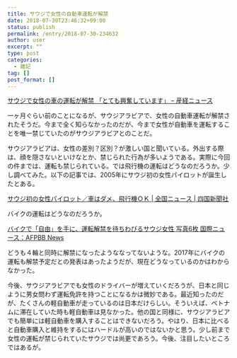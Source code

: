 ```yaml
---
title: サウジで女性の自動車運転が解禁
date: 2018-07-30T23:46:32+09:00
status: publish
permalink: /entry/2018-07-30-234632
author: user
excerpt: ""
type: post
categories:
  - 雑記
tag: []
post_format: []
---
```


[サウジで女性の車の運転が解禁 「とても興奮しています」 – 産経ニュース](https://www.sankei.com/world/news/180624/wor1806240009-n1.html)

一ヶ月ぐらい前のことになるが、サウジアラビアで、女性の自動車運転が解禁されたそうだ。今まで全く知らなかったのだが、今まで女性が自動車を運転することを唯一禁じていたのがサウジアラビアとのことだ。

サウジアラビアは、女性の差別？区別？が激しい国と聞いている。外出する際は、顔を隠さないといけなとか、禁じられた行為が多いようである。実際に今回の件までは、運転も禁じられている。では飛行機の運転はどうなのだろうか。少し調べてみた。以下の記事では、2005年にサウジ初の女性パイロットが誕生したとある。

[サウジ初の女性パイロット／車はダメ、飛行機ＯＫ | 全国ニュース | 四国新聞社](http://www.shikoku-np.co.jp/national/life_topic/20050617000224)

バイクの運転はどうなのだろうか。

[バイクで「自由」を手に、運転解禁を待ちわびるサウジ女性 写真6枚 国際ニュース：AFPBB News](http://www.afpbb.com/articles/-/3178340)

どうも４輪と同時に解禁になったようななってないような。2017年にバイクの運転も解禁予定だとの発表はあったようだが、現在どうなっているのかはわからなかった。

今後、サウジアラビアでも女性のドライバーが増えていくだろうが、日本と同じように男女問わず運転免許を持つことになるかは微妙である。最近知ったのだが、たくさんの軽自動車が走っているのは日本だけらしい。そういえば、ベトナムに滞在していた時も軽自動車は見なかった。他の国と同様に、サウジアラビアでも簡単には軽自動車を購入することはできないだろう。やはり、日本に比べると自動車購入と維持をするにはハードルが高いのではないかと思う。少し前まで女性の運転が禁じられていたサウジでは尚更であろう。今後、注目したいところではあるが。
